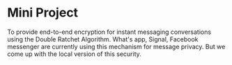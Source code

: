 # Mini Project
To provide end-to-end encryption for instant messaging conversations using the Double
Ratchet Algorithm. What's app, Signal, Facebook messenger are currently using this
mechanism for message privacy. But we come up with the local version of this security.
